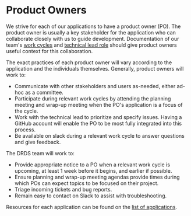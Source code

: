 # Product Owners

We strive for each of our applications to have a product owner (PO). The product
owner is usually a key stakeholder for the application who can collaborate
closely with us to guide development. Documentation of our team's [work cycles](/work_cycles.md) and [technical lead role](/technical_leads.md) should give product owners useful context for this collaboration.

The exact practices of each product owner will vary according to the application and the
individuals themselves. Generally, product owners will work to:

* Communicate with other stakeholders and users as-needed, either ad-hoc as a committee.
* Participate during relevant work cycles by attending the planning meeting and
  wrap-up meeting when the PO's application is a focus of the cycle.
* Work with the technical lead to prioritize and specify issues. Having a GitHub account will enable the PO to be most fully integrated into this process.
* Be available on slack during a relevant work cycle to answer questions and
  give feedback.

The DRDS team will work to:

* Provide appropriate notice to a PO when a relevant work cycle is upcoming, at least 1 week before it begins, and earlier if possible.
* Ensure planning and wrap-up meeting agendas provide times during which POs can
  expect topics to be focused on their project.
* Triage incoming tickets and bug reports.
* Remain easy to contact on Slack to assist with troubleshooting.

Resources for each application can be found on the [list of applications](/applications.md).
